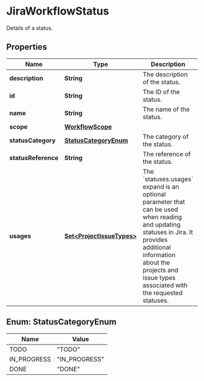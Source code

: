 

# JiraWorkflowStatus

Details of a status.

## Properties

| Name | Type | Description | Notes |
|------------ | ------------- | ------------- | -------------|
|**description** | **String** | The description of the status. |  [optional] |
|**id** | **String** | The ID of the status. |  [optional] |
|**name** | **String** | The name of the status. |  [optional] |
|**scope** | [**WorkflowScope**](WorkflowScope.md) |  |  [optional] |
|**statusCategory** | [**StatusCategoryEnum**](#StatusCategoryEnum) | The category of the status. |  [optional] |
|**statusReference** | **String** | The reference of the status. |  [optional] |
|**usages** | [**Set&lt;ProjectIssueTypes&gt;**](ProjectIssueTypes.md) | The &#x60;statuses.usages&#x60; expand is an optional parameter that can be used when reading and updating statuses in Jira. It provides additional information about the projects and issue types associated with the requested statuses. |  [optional] |



## Enum: StatusCategoryEnum

| Name | Value |
|---- | -----|
| TODO | &quot;TODO&quot; |
| IN_PROGRESS | &quot;IN_PROGRESS&quot; |
| DONE | &quot;DONE&quot; |




